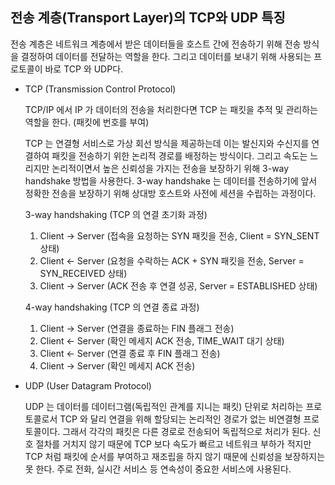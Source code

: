 ## 전송 계층(Transport Layer)의 TCP와 UDP 특징

전송 계층은 네트워크 계층에서 받은 데이터들을 호스트 간에 전송하기 위해 전송 방식을 결정하여 데이터를 전달하는 역할을 한다. 그리고 데이터를 보내기 위해 사용되는 프로토콜이 바로 TCP 와 UDP다.

- TCP (Transmission Control Protocol)

  TCP/IP 에서 IP 가 데이터의 전송을 처리한다면 TCP 는 패킷을 추적 및 관리하는 역할을 한다. (패킷에 번호를 부여)

  TCP 는 연결형 서비스로 가상 회선 방식을 제공하는데 이는 발신지와 수신지를 연결하여 패킷을 전송하기 위한 논리적 경로를 배정하는 방식이다. 그리고 속도는 느리지만 논리적이면서 높은 신뢰성을 가지는 전송을 보장하기 위해 3-way handshake 방법을 사용한다. 3-way handshake 는 데이터를 전송하기에 앞서 정확한 전송을 보장하기 위해 상대방 호스트와 사전에 세션을 수립하는 과정이다.

  3-way handshaking (TCP 의 연결 초기화 과정)

  1. Client → Server (접속을 요청하는 SYN 패킷을 전송, Client = SYN_SENT 상태)
  2. Client ← Server (요청을 수락하는 ACK + SYN 패킷을 전송, Server = SYN_RECEIVED 상태)
  3. Client → Server (ACK 전송 후 연결 성공, Server = ESTABLISHED 상태)

  4-way handshaking (TCP 의 연결 종료 과정)

  1. Client → Server (연결을 종료하는 FIN 플래그 전송)
  2. Client ← Server (확인 메세지 ACK 전송, TIME_WAIT 대기 상태)
  3. Client ← Server (연결 종료 후 FIN 플래그 전송)
  4. Client → Server (확인 메세지 ACK 전송)

- UDP (User Datagram Protocol)

  UDP 는 데이터를 데이터그램(독립적인 관계를 지니는 패킷) 단위로 처리하는 프로토콜로서 TCP 와 달리 연결을 위해 할당되는 논리적인 경로가 없는 비연결형 프로토콜이다. 그래서 각각의 패킷은 다른 경로로 전송되어 독립적으로 처리가 된다. 신호 절차를 거치지 않기 때문에 TCP 보다 속도가 빠르고 네트워크 부하가 적지만 TCP 처럼 패킷에 순서를 부여하고 재조립을 하지 않기 때문에 신뢰성을 보장하지는 못 한다. 주로 전화, 실시간 서비스 등 연속성이 중요한 서비스에 사용된다.